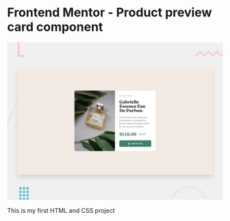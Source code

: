 # Frontend Mentor - Product preview card component

![Design preview for the Product preview card component coding challenge](./design/desktop-preview.jpg)

This is my first HTML and CSS project
